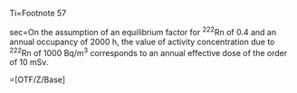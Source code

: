 Ti=Footnote 57

sec=On the assumption of an equilibrium factor for <sup>222</sup>Rn of 0.4 and an annual occupancy of 2000 h, the value of activity concentration due to <sup>222</sup>Rn of 1000 Bq/m<sup>3</sup>  corresponds to an annual effective dose of the order of 10 mSv.
 
=[OTF/Z/Base]
